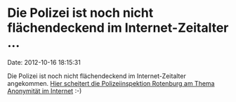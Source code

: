 Die Polizei ist noch nicht flächendeckend im Internet-Zeitalter \...
====================================================================

Date: 2012-10-16 18:15:31

Die Polizei ist noch nicht flächendeckend im Internet-Zeitalter
angekommen. [Hier scheitert die Polizeiinspektion Rotenburg am Thema
Anonymität im Internet](http://imgur.com/kQwhA) :-)
